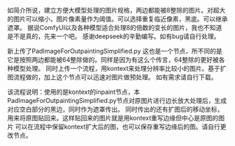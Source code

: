 如简介所说，建立方便大模型处理的图片规格，两边都能被8整除的图片。对超大的图片可以缩小，图片像素量作为阈值。可以选择重复临近像素，黑底。可以继承遮罩。
据说ComfyUI以及各种模型适合处理8的倍数的变长的图片，我也不知道是不是真的，先来一个吧。
感谢deepseek的辛勤编写。如有bug请自行处理。


新上传了PadImageForOutpaintingSimplified.py
这也是一个节点，所不同的是它是按照两边都能被64整除做的。同样是因为有这么个传言，64整除的更好被各种模型处理。
同时上传一个流程，用kontext来处理分辨率比较小的图片。基于扩图流程做的，加上这个节点可以迅速对图片做预处理。
如有需求请自行下载。

该流程说明：使用的是kontext的inpaint节点，本PadImageForOutpaintingSimplified.py节点对原图片进行边长放大处理后，生成对应空白部分的黑边，同时作为遮罩传出。
同时传出的还有扩图后的移动坐标，用来将原图贴回来。这样贴回来的图片就是用kontext重写边缘但中心是原图的图片
可以在流程中保留kontext扩大后的图，也可以保存重写边缘后的图。请自行更改节点。
